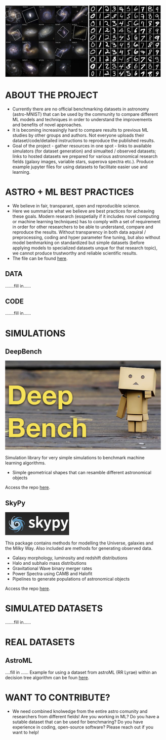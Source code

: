 ![](images/Astro-MNIST.png)

# ABOUT THE PROJECT
* Currently there are no official benchmarking datasets in astronomy (astro-MNIST) that can be used by the community to compare different ML models and techniques in order to understand the improvements and benefits of novel approaches.
* It is becoming increasingly hard to compare results to previous ML studies by other groups and authors. Not everyone uploads their dataset/code/detailed instructions to reproduce the published results. 
* Goal of the project - gather resources in one spot - links to available simulators (for dataset generation) and simualted / observed datasets; links to hosted datasets we prepared for various astronomical research fields (galaxy images, variable stars, superova spectra etc.). Produce example jupyter files for using datasets to facilitate easier use and learning.

# ASTRO + ML BEST PRACTICES
* We believe in fair, transparant, open and reproducible science. 
* Here we summarize what we believe are best practices for acheaving these goals. Modern research (esspetially if it includes novel computing or machine learning techniques) has to comply with a set of requirement in order for other researchers to be able to understand, compare and reproduce the results. Without transparency in both data aquiral / preprocessing, coding and hyper parameter fine tuning, but also without model benhmarking on standardized but simple datasets (before applying models to specialized datasets unque for that research topic), we cannot produce trustworthy and reliable scientific results. 
* The file can be found [here](https://github.com/AleksCipri/AstroBenchmarking/). 


## DATA
.......fill in......

## CODE
.......fill in......


# SIMULATIONS 

## DeepBench
![](images/DeepBench.png)

Simulation library for very simple simulations to benchmark machine learning algorithms. 
- Simple geometrical shapes that can resamble different astronomical objects

Access the repo [here](https://github.com/deepskies/DeepBench).

## SkyPy
![](images/skypy.png)

This package contains methods for modelling the Universe, galaxies and the Milky Way. Also included are methods for generating observed data.
- Galaxy morphology, luminosity and redshift distributions
- Halo and subhalo mass distributions
- Gravitational Wave binary merger rates
- Power Spectra using CAMB and Halofit
- Pipelines to generate populations of astronomical objects

Access the repo [here](https://github.com/skypyproject/skypy).




# SIMULATED DATASETS
.......fill in......



# REAL DATASETS
## AstroML
....fill in ......
Example for using a dataset from astroML (RR Lyrae) within an decision tree algorithm can be foun [here](https://github.com/AleksCipri/AstroBenchmarking/blob/master/examples/astro-ML_RRLyrae.ipynb).



# WANT TO CONTRIBUTE?
* We need combined knolwedge from the entire astro comunity and researchers from different fields! Are you working in ML? Do you have a sutable dataset that can be used for benchmaring? Do you have experience in coding, open-source software? Please reach out if you want to help!




